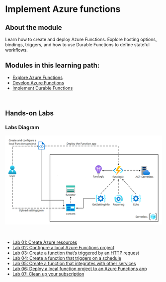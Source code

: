 # Implement Azure functions

## About the module

Learn how to create and deploy Azure Functions. Explore hosting options, bindings, triggers, and how to use Durable Functions to define stateful workflows.

## Modules in this learning path:

* [Explore Azure Functions](/M1/03/Azure_functions.md)
* [Develop Azure Functions](/M1/03/Develop_azure_functions.md)
* [Implement Durable Functions](/M1/03/Implement_functions.md)

<br>

## Hands-on Labs 

### Labs Diagram

![alt text](images/azure_functions_01.png)

<br>

* [Lab 01: Create Azure resources](/M1/03/lab01.md)
* [Lab 02: Configure a local Azure Functions project](/M1/03/lab02.md)
* [Lab 03: Create a function that’s triggered by an HTTP request](/M1/03/lab03.md)
* [Lab 04: Create a function that triggers on a schedule](/M1/03/lab04.md)
* [Lab 05: Create a function that integrates with other services](/M1/03/lab05.md)
* [Lab 06: Deploy a local function project to an Azure Functions app](/M1/03/lab06.md)
* [Lab 07: Clean up your subscription](/M1/03/lab07.md)
